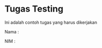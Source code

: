 # Tugas Testing

Ini adalah contoh tugas yang harus dikerjakan

Nama  : <Masukkan Nama Lengkap Anda Disini>
  
NIM   : <Masukkan NIM Anda>
